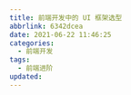```yaml
---
title: 前端开发中的 UI 框架选型
abbrlink: 6342dcea
date: 2021-06-22 11:46:25
categories:
  - 前端开发
tags:
  - 前端进阶
updated:
---
```


